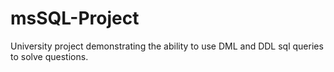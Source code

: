 # msSQL-Project
University project demonstrating the ability to use DML and DDL sql queries to solve questions.
